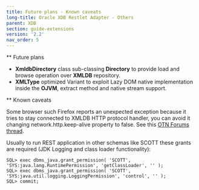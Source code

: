 ```yaml
---
title: Future plans - Known caveats
long-title: Oracle XDB Restlet Adapter - Others
parent: XDB
section: guide-extensions
version: '2.2'
nav_order: 5
---
```

** Future plans

 - __XmldbDirectory__ class sub-classing __Directory__ to provide load and browse operation over __XMLDB__ repository.
 - __XMLType__ optimized Variant to exploit Lazy DOM native implementation inside the __OJVM__, extract method and native stream support.


** Known caveats


Some browser such Firefox reports an unexpected exception because it tries to stay connected to XMLDB HTTP protocol handler, you can avoid it changing network.http.keep-alive property to false. See this [OTN Forums thread](http://forums.oracle.com/forums/thread.jspa?threadID=336855&amp;start=30&amp;tstart=0).

Usually to run REST application in other schemas like SCOTT these grants are required (JDK Logging and class loader functionality):


<pre class="language-sql"><code class="language-sql">SQL> exec dbms_java.grant_permission( 'SCOTT', 'SYS:java.lang.RuntimePermission', 'getClassLoader', '' );
SQL> exec dbms_java.grant_permission( 'SCOTT', 'SYS:java.util.logging.LoggingPermission', 'control', '' );
SQL> commit;
</code></pre>
